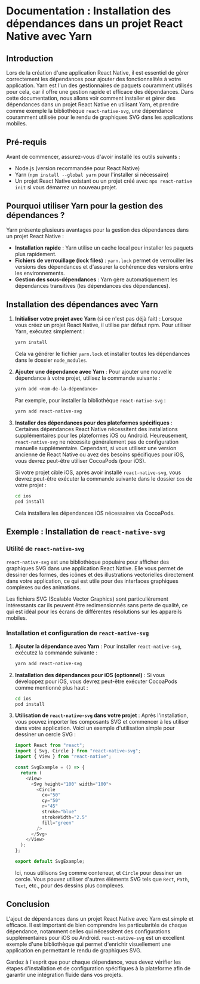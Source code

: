 # Documentation : Installation des dépendances dans un projet React Native avec Yarn

## Introduction

Lors de la création d'une application React Native, il est essentiel de gérer correctement les dépendances pour ajouter des fonctionnalités à votre application. Yarn est l'un des gestionnaires de paquets couramment utilisés pour cela, car il offre une gestion rapide et efficace des dépendances. Dans cette documentation, nous allons voir comment installer et gérer des dépendances dans un projet React Native en utilisant Yarn, et prendre comme exemple la bibliothèque `react-native-svg`, une dépendance couramment utilisée pour le rendu de graphiques SVG dans les applications mobiles.

## Pré-requis

Avant de commencer, assurez-vous d'avoir installé les outils suivants :

- Node.js (version recommandée pour React Native)
- Yarn (`npm install --global yarn` pour l'installer si nécessaire)
- Un projet React Native existant ou un projet créé avec `npx react-native init` si vous démarrez un nouveau projet.

## Pourquoi utiliser Yarn pour la gestion des dépendances ?

Yarn présente plusieurs avantages pour la gestion des dépendances dans un projet React Native :

- **Installation rapide** : Yarn utilise un cache local pour installer les paquets plus rapidement.
- **Fichiers de verrouillage (lock files)** : `yarn.lock` permet de verrouiller les versions des dépendances et d'assurer la cohérence des versions entre les environnements.
- **Gestion des sous-dépendances** : Yarn gère automatiquement les dépendances transitives (les dépendances des dépendances).

## Installation des dépendances avec Yarn

1. **Initialiser votre projet avec Yarn** (si ce n'est pas déjà fait) :
   Lorsque vous créez un projet React Native, il utilise par défaut npm. Pour utiliser Yarn, exécutez simplement :

   ```bash
   yarn install
   ```

   Cela va générer le fichier `yarn.lock` et installer toutes les dépendances dans le dossier `node_modules`.

2. **Ajouter une dépendance avec Yarn** :
   Pour ajouter une nouvelle dépendance à votre projet, utilisez la commande suivante :

   ```bash
   yarn add <nom-de-la-dépendance>
   ```

   Par exemple, pour installer la bibliothèque `react-native-svg` :

   ```bash
   yarn add react-native-svg
   ```

3. **Installer des dépendances pour des plateformes spécifiques** :
   Certaines dépendances React Native nécessitent des installations supplémentaires pour les plateformes iOS ou Android. Heureusement, `react-native-svg` ne nécessite généralement pas de configuration manuelle supplémentaire. Cependant, si vous utilisez une version ancienne de React Native ou avez des besoins spécifiques pour iOS, vous devrez peut-être utiliser CocoaPods (pour iOS).

   Si votre projet cible iOS, après avoir installé `react-native-svg`, vous devrez peut-être exécuter la commande suivante dans le dossier `ios` de votre projet :

   ```bash
   cd ios
   pod install
   ```

   Cela installera les dépendances iOS nécessaires via CocoaPods.

## Exemple : Installation de `react-native-svg`

### Utilité de `react-native-svg`

`react-native-svg` est une bibliothèque populaire pour afficher des graphiques SVG dans une application React Native. Elle vous permet de dessiner des formes, des icônes et des illustrations vectorielles directement dans votre application, ce qui est utile pour des interfaces graphiques complexes ou des animations.

Les fichiers SVG (Scalable Vector Graphics) sont particulièrement intéressants car ils peuvent être redimensionnés sans perte de qualité, ce qui est idéal pour les écrans de différentes résolutions sur les appareils mobiles.

### Installation et configuration de `react-native-svg`

1. **Ajouter la dépendance avec Yarn** :
   Pour installer `react-native-svg`, exécutez la commande suivante :

   ```bash
   yarn add react-native-svg
   ```

2. **Installation des dépendances pour iOS (optionnel)** :
   Si vous développez pour iOS, vous devrez peut-être exécuter CocoaPods comme mentionné plus haut :

   ```bash
   cd ios
   pod install
   ```

3. **Utilisation de `react-native-svg` dans votre projet** :
   Après l'installation, vous pouvez importer les composants SVG et commencer à les utiliser dans votre application. Voici un exemple d'utilisation simple pour dessiner un cercle SVG :

   ```javascript
   import React from "react";
   import { Svg, Circle } from "react-native-svg";
   import { View } from "react-native";

   const SvgExample = () => {
     return (
       <View>
         <Svg height="100" width="100">
           <Circle
             cx="50"
             cy="50"
             r="45"
             stroke="blue"
             strokeWidth="2.5"
             fill="green"
           />
         </Svg>
       </View>
     );
   };

   export default SvgExample;
   ```

   Ici, nous utilisons `Svg` comme conteneur, et `Circle` pour dessiner un cercle. Vous pouvez utiliser d'autres éléments SVG tels que `Rect`, `Path`, `Text`, etc., pour des dessins plus complexes.

## Conclusion

L'ajout de dépendances dans un projet React Native avec Yarn est simple et efficace. Il est important de bien comprendre les particularités de chaque dépendance, notamment celles qui nécessitent des configurations supplémentaires pour iOS ou Android. `react-native-svg` est un excellent exemple d'une bibliothèque qui permet d'enrichir visuellement une application en permettant le rendu de graphiques SVG.

Gardez à l'esprit que pour chaque dépendance, vous devez vérifier les étapes d'installation et de configuration spécifiques à la plateforme afin de garantir une intégration fluide dans vos projets.
